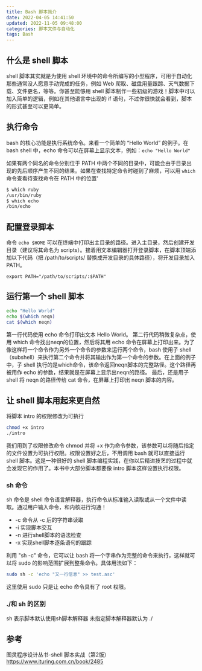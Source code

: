 ```yaml
---
title: Bash 脚本简介
date: 2022-04-05 14:41:50
updated: 2022-11-05 09:48:00
categories: 脚本文件与自动化
tags: Bash
---
```


## 什么是 shell 脚本

shell 脚本其实就是为使用 shell 环境中的命令所编写的小型程序，可用于自动化那些通常没人愿意手动完成的任务，例如 Web 爬取、磁盘用量跟踪、天气数据下载、文件更名，等等。你甚至能够用 shell 脚本制作一些初级的游戏！脚本中可以加入简单的逻辑，例如在其他语言中出现的 if 语句，不过你很快就会看到，脚本的形式甚至可以更简单。

## 执行命令

bash 的核心功能是执行系统命令。来看一个简单的 “Hello World” 的例子。在 bash shell 中，echo 命令可以在屏幕上显示文本，例如：`echo "Hello World"`

如果有两个同名的命令分别位于 PATH 中两个不同的目录中，可能会由于目录出现的先后顺序产生不同的结果。如果在查找特定命令时碰到了麻烦，可以用 `which` 命令查看待查找命令在 PATH 中的位置‘

```sh
$ which ruby
/usr/bin/ruby
$ which echo
/bin/echo
```

## 配置登录脚本

命令 `echo $HOME` 可以在终端中打印出主目录的路径。进入主目录，然后创建开发目录（建议将其命名为 scripts）。接着用文本编辑器打开登录脚本，在脚本顶端添加以下代码（把 /path/to/scripts/ 替换成开发目录的具体路径），将开发目录加入 PATH。

`export PATH="/path/to/scripts/:$PATH"`

## 运行第一个 shell 脚本

```sh
echo "Hello World"
echo $(which neqn)
cat $(which neqn)
```

第一行代码使用 echo 命令打印出文本 Hello World。
第二行代码稍微复杂点，使用 which 命令找出neqn的位置，然后将其用 echo 命令在屏幕上打印出来。为了像这样将一个命令作为另外一个命令的参数来运行两个命令，bash 使用子 shell（subshell）来执行第二个命令并将其输出作为第一个命令的参数。在上面的例子中，子 shell 执行的是which命令，该命令返回neqn脚本的完整路径。这个路径再被用作 echo 的参数，结果就是在屏幕上显示出neqn的路径。
最后，还是用子 shell 将 neqn 的路径传给 cat 命令，在屏幕上打印出 neqn 脚本的内容。

## 让 shell 脚本用起来更自然

将脚本 intro 的权限修改为可执行

```sh
chmod +x intro
./intro
```

我们用到了权限修改命令 chmod 并将 +x 作为命令参数，该参数可以将随后指定的文件设置为可执行权限。权限设置好之后，不用调用 bash 就可以直接运行 shell 脚本。这是一种很好的 shell 脚本编程实践，在你以后精进技艺的过程中就会发现它的作用了。本书中大部分脚本都要像 intro 脚本这样设置执行权限。

### sh 命令

sh 命令是 shell 命令语言解释器，执行命令从标准输入读取或从一个文件中读取。通过用户输入命令，和内核进行沟通！

* -c 命令从 -c 后的字符串读取
* -i 实现脚本交互
* -n 进行shell脚本的语法检查
* -x 实现shell脚本逐条语句的跟踪

利用 "sh -c" 命令，它可以让 bash 将一个字串作为完整的命令来执行，这样就可以将 sudo 的影响范围扩展到整条命令。具体用法如下：

```sh
sudo sh -c 'echo "又一行信息" >> test.asc'
```

这里使用 sudo 只是让 echo 命令具有了 root 权限。

### ./和 sh 的区别

sh 表示脚本默认使用sh脚本解释器
未指定脚本解释器默认为 ./

## 参考

图灵程序设计丛书-shell 脚本实战（第2版）
<https://www.ituring.com.cn/book/2485>
